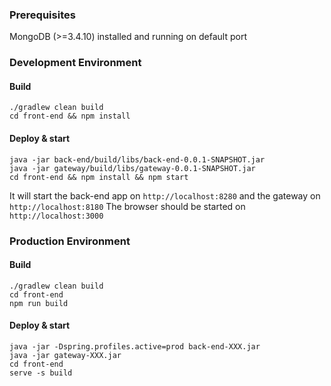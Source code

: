 ### Prerequisites

MongoDB (>=3.4.10) installed and running on default port

### Development Environment
#### Build

```
./gradlew clean build
cd front-end && npm install
```

#### Deploy & start

```
java -jar back-end/build/libs/back-end-0.0.1-SNAPSHOT.jar
java -jar gateway/build/libs/gateway-0.0.1-SNAPSHOT.jar
cd front-end && npm install && npm start
```

It will start the back-end app on `http://localhost:8280` and the gateway on `http://localhost:8180`
The browser should be started on `http://localhost:3000`

### Production Environment
#### Build

```
./gradlew clean build
cd front-end
npm run build

```

#### Deploy & start

```
java -jar -Dspring.profiles.active=prod back-end-XXX.jar
java -jar gateway-XXX.jar
cd front-end
serve -s build
```